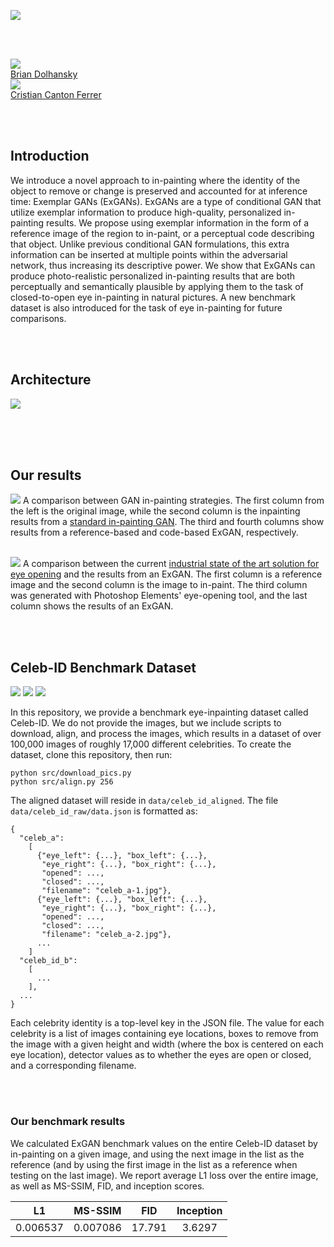 ![](img/celeb_banner.png)

<br><br>
<div class="author">
    <a href="http://briandolhansky.com" target="_blank">
      <div class="authorphoto"><img src="https://static1.squarespace.com/static/51d342a0e4b0290bcc56387d/t/5a25a353e2c48393e585aae9/1512416083021/me.jpg"></div>
      <div>Brian Dolhansky</div>
    </a>
</div>
<div class="author">
    <a href="https://cristiancanton.github.io/)" target="_blank">
      <div class="authorphoto"><img src="https://raw.githubusercontent.com/bdol/exemplar_gans/master/img/CristianCara315x315.jpg"></div>
      <div>Cristian Canton Ferrer</div>
    </a>
</div>


<br><br>
## Introduction

We introduce a novel approach to in-painting where the identity of the object to remove or change is preserved and accounted for at inference time: Exemplar GANs (ExGANs). ExGANs are a type of conditional GAN that utilize exemplar information to produce high-quality, personalized in-painting results. We propose using exemplar information in the form of a reference image of the region to in-paint, or a perceptual code describing that object. Unlike previous conditional GAN formulations, this extra information can be inserted at multiple points within the adversarial network, thus increasing its descriptive power. We show that ExGANs can produce photo-realistic personalized in-painting results that are both perceptually and semantically plausible by applying them to the task of closed-to-open eye in-painting in natural pictures. A new benchmark dataset is also introduced for the task of eye in-painting for future comparisons.

<br><br>
## Architecture
![](img/arch.png)

<br><br><br>
## Our results
![](img/m_compare.png)
A comparison between GAN in-painting strategies. The first column from the left is the original image, while the second column is the inpainting results from a [standard in-painting GAN](http://hi.cs.waseda.ac.jp/~iizuka/projects/completion/en/). The third and fourth columns show results from a reference-based and code-based ExGAN, respectively.
<br><br>

![](img/ours_v_patch_full.png)
A comparison between the current [industrial state of the art solution for eye opening](https://www.google.com/search?q=photoshop+elements) and the results from an ExGAN. The first column is a reference image and the second column is the image to in-paint. The third column was generated with Photoshop Elements' eye-opening tool, and the last column shows the results of an ExGAN.

<br><br>
## Celeb-ID Benchmark Dataset

![](img/celeb_id_2.jpg) ![](img/celeb_id_3.jpg) ![](img/celeb_id_4.jpg)

In this repository, we provide a benchmark eye-inpainting dataset called Celeb-ID. We do not provide the images, but we include scripts to download, align, and process the images, which results in a dataset of over 100,000 images of roughly 17,000 different celebrities. To create the dataset, clone this repository, then run:

```
python src/download_pics.py
python src/align.py 256
```

The aligned dataset will reside in `data/celeb_id_aligned`. The file `data/celeb_id_raw/data.json` is formatted as:

```
{
  "celeb_a":
    [
      {"eye_left": {...}, "box_left": {...}, 
       "eye_right": {...}, "box_right": {...}, 
       "opened": ..., 
       "closed": ..., 
       "filename": "celeb_a-1.jpg"},
      {"eye_left": {...}, "box_left": {...}, 
       "eye_right": {...}, "box_right": {...}, 
       "opened": ..., 
       "closed": ..., 
       "filename": "celeb_a-2.jpg"},
      ...
    ]
  "celeb_id_b":
    [
      ...
    ],
  ...
}

```

Each celebrity identity is a top-level key in the JSON file. The value for each celebrity is a list of images containing eye locations, boxes to remove from the image with a given height and width (where the box is centered on each eye location), detector values as to whether the eyes are open or closed, and a corresponding filename.

<br><br>
### Our benchmark results
We calculated ExGAN benchmark values on the entire Celeb-ID dataset by in-painting on a given image, and using the next image in the list as the reference (and by using the first image in the list as a reference when testing on the last image). We report average L1 loss over the entire image, as well as MS-SSIM, FID, and inception scores.

| L1 | MS-SSIM | FID | Inception |
|:---:|:---:|:---:|:---:|
|0.006537| 0.007086 | 17.791 | 3.6297 |
